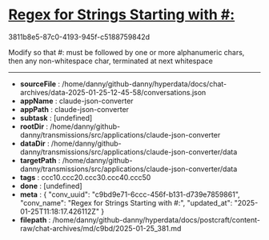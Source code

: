# [Regex for Strings Starting with #:](https://claude.ai/chat/c9bd9e71-6ccc-456f-b131-d739e7859861)

3811b8e5-87c0-4193-945f-c5188759842d

Modify so that #: must be followed by one or more alphanumeric chars, then any non-whitespace char, terminated at next whitespace

---

* **sourceFile** : /home/danny/github-danny/hyperdata/docs/chat-archives/data-2025-01-25-12-45-58/conversations.json
* **appName** : claude-json-converter
* **appPath** : claude-json-converter
* **subtask** : [undefined]
* **rootDir** : /home/danny/github-danny/transmissions/src/applications/claude-json-converter
* **dataDir** : /home/danny/github-danny/transmissions/src/applications/claude-json-converter/data
* **targetPath** : /home/danny/github-danny/transmissions/src/applications/claude-json-converter/data
* **tags** : ccc10.ccc20.ccc30.ccc40.ccc50
* **done** : [undefined]
* **meta** : {
  "conv_uuid": "c9bd9e71-6ccc-456f-b131-d739e7859861",
  "conv_name": "Regex for Strings Starting with #:",
  "updated_at": "2025-01-25T11:18:17.426112Z"
}
* **filepath** : /home/danny/github-danny/hyperdata/docs/postcraft/content-raw/chat-archives/md/c9bd/2025-01-25_381.md